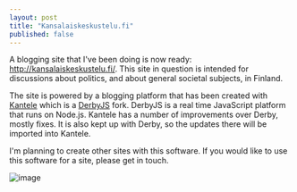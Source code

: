 ```yaml
---
layout: post
title: "Kansalaiskeskustelu.fi"
published: false
---
```


A blogging site that I've been doing is now ready: http://kansalaiskeskustelu.fi/. This site in question is intended for discussions about politics, and about general societal subjects, in Finland. 

The site is powered by a blogging platform that has been created with [Kantele](https://github.com/kantele/kantele) which is a [DerbyJS](http://derbyjs.com/) fork. DerbyJS is a real time JavaScript platform that runs on Node.js. Kantele has a number of improvements over Derby, mostly fixes. It is also kept up with Derby, so the updates there will be imported into Kantele.

I'm planning to create other sites with this software. If you would like to use this software for a site, please get in touch.

![image](https://cloud.githubusercontent.com/assets/433707/10822743/1524e2b8-7e61-11e5-875e-8be4fb245b70.png)
